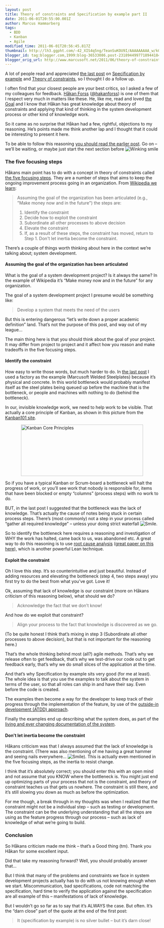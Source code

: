 ```yaml
---
layout: post
title: Theory of constraints and Specification by example part II
date: 2011-06-01T20:55:00.001Z
author: Marcus Hammarberg
tags:
  - BDD
  - Kanban
  - Agile
modified_time: 2011-06-01T20:56:45.817Z
thumbnail: http://lh3.ggpht.com/-42_XIS4q5ng/TeanSuKOU9I/AAAAAAAAA_w/kGWbtqTEj24/s72-c/wlEmoticon-winkingsmile%25255B2%25255D.png?imgmax=800
blogger_id: tag:blogger.com,1999:blog-36533086.post-2318944997718944184
blogger_orig_url: http://www.marcusoft.net/2011/06/theory-of-constraints-and-specification.html
---
```



A lot of people read and appreciated <a
href="http://www.marcusoft.net/2011/05/specification-by-example-and-theory-of.html"
target="_blank">the last post</a> on
<a href="http://specificationbyexample.com/"
target="_blank">Specification by example</a> and
<a href="http://en.wikipedia.org/wiki/Theory_of_Constraints"
target="_blank">Theory of constraints</a>, so I thought I do a follow
up.

I often find that your closest people are your best critics, so I asked
a few of my colleagues for feedback.
<a href="http://hakanforss.wordpress.com/" target="_blank">Håkan
Forss</a> (<a href="http://twitter.com/#!/hakanforss"
target="_blank">@hakanforss</a>) is one of them that I respect very much
in matters like these. He, like me, read and loved <a
href="http://www.amazon.com/Goal-Process-Ongoing-Improvement/dp/0884271781"
target="_blank">the Goal</a> and I know that Håkan has great knowledge
about theory of constraints and applying that kind of thinking in the
system development process or other kind of knowledge work.

So it came as no surprise that Håkan had a few, rightful, objections to
my reasoning. He’s points made me think another lap and I thought that
it could be interesting to present it here.

To be able to follow this reasoning <a
href="http://www.marcusoft.net/2011/05/specification-by-example-and-theory-of.html"
target="_blank">you should read the earlier post</a>. Go on – we’ll be
waiting, or maybe just start the next section before <img
src="http://lh3.ggpht.com/-42_XIS4q5ng/TeanSuKOU9I/AAAAAAAAA_w/kGWbtqTEj24/wlEmoticon-winkingsmile%25255B2%25255D.png?imgmax=800"
class="wlEmoticon wlEmoticon-winkingsmile"
style="border-bottom-style: none; border-left-style: none; border-top-style: none; border-right-style: none"
alt="Winking smile" />

### The five focusing steps

Håkans main point has to do with a concept in theory of constraints
called <a
href="http://en.wikipedia.org/wiki/Theory_of_Constraints#The_five_focusing_steps"
target="_blank">the five focusing steps</a>. They are a number of steps
that aims to keep the ongoing improvement process going in an
organization. From <a
href="http://en.wikipedia.org/wiki/Theory_of_Constraints#The_five_focusing_steps"
target="_blank">Wikipedia we learn</a>:

> Assuming the goal of the organization has been articulated (e.g.,
> "Make money now and in the future") the steps are:
>
> 1. Identify the constraint
> 2. Decide how to exploit the constraint
> 3. Subordinate all other processes to above decision
> 4. Elevate the constraint
> 5. If, as a result of these steps, the constraint has moved, return
>     to Step 1. Don't let inertia become the constraint.

There’s a couple of things worth thinking about here in the context
we’re talking about; system development.

#### **Assuming the goal of the organization has been articulated**

What is the goal of a system development project? Is it always the same?
In the example of Wikipedia it’s “Make money now and in the future” for
any organization.

The goal of a system development project I presume would be something
like:

> Develop a system that meets the need of the users

But this is entering dangerous “let’s write down a proper academic
definition” land. That’s not the purpose of this post, and way out of my
league...

The main thing here is that you should think about the goal of your
project. It may differ from project to project and it affect how you
reason and make tradeoffs in the five focusing steps.

#### Identify the constraint

How easy to write those words, but much harder to do. In <a
href="http://www.marcusoft.net/2011/05/specification-by-example-and-theory-of.html"
target="_blank">the last post</a> I used a factory as the example
(Marcusoft Welded Steelplates) because it’s physical and concrete. In
this world bottleneck would probably manifest itself as the steel plates
being queued up before the machine that is the bottleneck, or people and
machines with nothing to do (behind the bottleneck).

In our, invisible knowledge work, we need to help work to be visible.
That actually a core principle of Kanban, as shown in this picture from
the
<a href="http://www.kanban101.com/" target="_blank">Kanban101 site</a>.

<img
src="http://www.kanban101.com.php5-7.dfw1-1.websitetestlink.com/wordpress/wp-content/uploads/2009/12/stickies1b.png"
style="display: block; float: none; margin-left: auto; margin-right: auto"
width="400" height="168" alt="Kanban Core Principles" />

So if you have a typical Kanban or Scrum-board a bottleneck will halt
the progress of work, or you’ll see work that nobody is responsible for,
items that have been blocked or empty “columns” (process steps) with no
work to do.

BUT, in the last post I suggested that the bottleneck was the lack of
knowledge. That’s actually the cause of notes being stuck in certain
process steps. There’s (most commonly) not a step in your process called
“gather all required knowledge” – unless your doing strict waterfall
<img
src="http://lh3.ggpht.com/-xR9bM8sdFe8/TeanTCcEYbI/AAAAAAAAA_0/fcka5GAvpTE/wlEmoticon-smile%25255B2%25255D.png?imgmax=800"
class="wlEmoticon wlEmoticon-smile"
style="border-bottom-style: none; border-left-style: none; border-top-style: none; border-right-style: none"
alt="Smile" />.

So to identify the bottleneck here requires a reasoning and
investigation of WHY the work has halted, came back to us, was abandoned
etc. A great way to do this reasoning is to use
<a href="http://en.wikipedia.org/wiki/Root_cause_analysis"
target="_blank">root cause analysis</a>
(<a href="http://www.crisp.se/henrik.kniberg/cause-effect-diagrams.pdf"
target="_blank">great paper on this here</a>), which is another powerful
Lean technique.

#### Exploit the constraint

Oh I love this step. It’s so counterintuitive and just beautiful.
Instead of adding resources and elevating the bottleneck (step 4, two
steps away) you first try to do the best from what you’ve got. Love it!

Ok, assuming that lack of knowledge is our constraint (more on Håkans
criticism of this reasoning below), what should we do?

> Acknowledge the fact that we don’t know!

And how do we exploit that constraint?

> Align your process to the fact that knowledge is discovered as we go.

(To be quite honest I think that’s mixing in step 3 (Subordinate all
other processes to above decision), but that is not important for the
reasoning here.)

That’s the whole thinking behind most (all?) agile methods. That’s why
we release often to get feedback, that’s why we test-drive our code out
to get feedback early, that’s why we do small slices of the application
at the time.

And that’s why Specification by example sits very good (for me at
least). The whole idea is that you use the examples to talk about the
system in terms of the user, so that all roles can ship in and have
their say. Even before the code is created.

The examples then become a way for the developer to keep track of their
progress through the implementation of the feature, by use of the
<a href="http://en.wikipedia.org/wiki/Outside–in_software_development"
target="_blank">outside-in development (ATDD) approach</a>.

Finally the examples end up describing what the system does, as part of
the <a href="http://specificationbyexample.com/key_ideas.html"
target="_blank">living and ever changing documentation of the system</a>.

#### Don't let inertia become the constraint

Håkans criticism was that I always assumed that the lack of knowledge is
the constraint. (There was also mentioning of me having a great hammer
and seeing nails everywhere... <img
src="http://lh3.ggpht.com/-xR9bM8sdFe8/TeanTCcEYbI/AAAAAAAAA_0/fcka5GAvpTE/wlEmoticon-smile%25255B2%25255D.png?imgmax=800"
class="wlEmoticon wlEmoticon-smile"
style="border-bottom-style: none; border-left-style: none; border-top-style: none; border-right-style: none"
alt="Smile" />). This is actually even mentioned in the five focusing
steps, as the inertia to resist change.

I think that it’s absolutely correct; you should enter this with an open
mind and not assume that you KNOW where the bottleneck is. You might
just end up optimizing parts of your process that not is the constraint,
and theory of constraint teaches us that gets us nowhere. The constraint
is still there, and it’s still slowing you down as much as before the
optimization.

For me though, a break through in my thoughts was when I realized that
the constraint might not be a individual step – such as testing or
development. The constraint can be the underlying understanding that all
the steps are using as the feature progress through our process – such
as lack of knowledge of what we’re going to build.

### Conclusion

So Håkans criticism made me think – that’s a Good thing (tm). Thank you
Håkan for some excellent input.

Did that take my reasoning forward? Well, you should probably answer
that...

But I think that many of the problems and constraints we face in system
development projects actually has to do with us not knowing enough when
we start. Miscommunication, bad specifications, code not matching the
specification, hard time to verify the application against the
specification are all example of this – manifestations of lack of
knowledge.

But I wouldn’t go so far as to say that it’s ALWAYS the case. But often.
It’s the “darn close” part of the quote at the end of the first post:

> It (specification by example) is no silver bullet – but it’s darn
> close!
